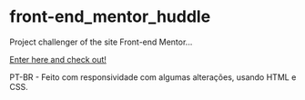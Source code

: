 # front-end_mentor_huddle

Project challenger of the site Front-end Mentor...

<a href="https://631638605cc42c000978030d--famous-monstera-679df2.netlify.app">Enter here and check out!</a>

PT-BR - Feito com responsividade com algumas alterações, usando HTML e CSS.

